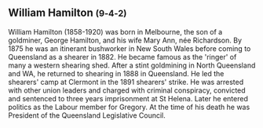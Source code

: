 ## William Hamilton <small>(9‑4‑2)</small>

William Hamilton (1858-1920) was born in Melbourne, the son of a goldminer, George Hamilton, and his wife Mary Ann, née Richardson. By 1875 he was an itinerant bushworker in New South Wales before coming to Queensland as a shearer in 1882. He became famous as the 'ringer' of many a western shearing shed. After a stint goldmining in North Queensland and WA, he returned to shearing in 1888 in Queensland. He led the shearers' camp at Clermont in the 1891 shearers' strike. He was arrested with other union leaders and charged with criminal conspiracy, convicted and sentenced to three years imprisonment at St Helena. Later he entered politics as the Labour member for Gregory. At the time of his death he was President of the Queensland Legislative Council. 
